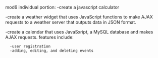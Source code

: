 mod6
individual portion:
  -create a javascript calculator
  
  -create a weather widget that uses JavaScript functions to make AJAX requests to a weather server that outputs data in JSON format.
  
  -create a calendar that uses JavaSxript, a MySQL database and makes AJAX requests. features include:
  
      -user registration
      -adding, editing, and deleting events
      
